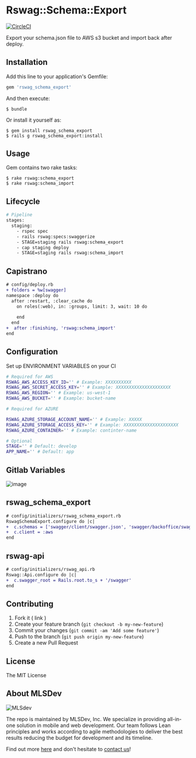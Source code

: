 # Rswag::Schema::Export

[![CircleCI](https://circleci.com/gh/MLSDev/rswag_schema_export.svg?style=svg)](https://circleci.com/gh/MLSDev/rswag_schema_export)


Export your schema.json file to AWS s3 bucket and import back after deploy. 

## Installation

Add this line to your application's Gemfile:

```ruby
gem 'rswag_schema_export'
```

And then execute:

    $ bundle

Or install it yourself as:

    $ gem install rswag_schema_export
    $ rails g rswag_schema_export:install

## Usage

Gem contains two rake tasks:

    $ rake rswag:schema_export
    $ rake rswag:schema_import

## Lifecycle
```bash
# Pipeline
stages:
  staging:
    - rspec spec
    - rails rswag:specs:swaggerize
    - STAGE=staging rails rswag:schema_export
    - cap staging deploy
    - STAGE=staging rails rswag:schema_import
```

## Capistrano

```diff
# config/deploy.rb
+ folders = %w[swagger]
namespace :deploy do
  after :restart, :clear_cache do
    on roles(:web), in: :groups, limit: 3, wait: 10 do
    
    end
  end
+  after :finishing, 'rswag:schema_import'
end
````

## Configuration

Set up ENVIRONMENT VARIABLES on your CI

```bash
# Required for AWS
RSWAG_AWS_ACCESS_KEY_ID='' # Example: XXXXXXXXXX
RSWAG_AWS_SECRET_ACCESS_KEY='' # Example: XXXXXXXXXXXXXXXXXXXXX
RSWAG_AWS_REGION='' # Example: us-west-1
RSWAG_AWS_BUCKET='' # Example: bucket-name

# Required for AZURE

RSWAG_AZURE_STORAGE_ACCOUNT_NAME='' # Example: XXXXX
RSWAG_AZURE_STORAGE_ACCESS_KEY='' # Example: XXXXXXXXXXXXXXXXXXXXX
RSWAG_AZURE_CONTAINER='' # Example: continter-name

# Optional
STAGE='' # Default: develop
APP_NAME='' # Default: app
```

## Gitlab Variables

![image](https://user-images.githubusercontent.com/2664467/64493266-bc699f00-d286-11e9-8827-e99d0eada9ce.png)

## rswag_schema_export
```diff
# config/initializers/rswag_schema_export.rb
RswagSchemaExport.configure do |c|
+  c.schemas = ['swagger/client/swagger.json', 'swagger/backoffice/swagger.json']
+  c.client = :aws
end

```

## rswag-api
```diff
# config/initializers/rswag_api.rb
Rswag::Api.configure do |c|
+  c.swagger_root = Rails.root.to_s + '/swagger'
end
```

## Contributing

1. Fork it ( link )
2. Create your feature branch (`git checkout -b my-new-feature`)
3. Commit your changes (`git commit -am 'Add some feature'`)
4. Push to the branch (`git push origin my-new-feature`)
5. Create a new Pull Request

## License

The MIT License

## About MLSDev

![MLSdev][logo]

The repo is maintained by MLSDev, Inc. We specialize in providing all-in-one solution in mobile and web development. Our team follows Lean principles and works according to agile methodologies to deliver the best results reducing the budget for development and its timeline.

Find out more [here][mlsdev] and don't hesitate to [contact us][contact]!

[mlsdev]:  https://mlsdev.com
[contact]: https://mlsdev.com/contact_us
[logo]:    https://raw.githubusercontent.com/MLSDev/development-standards/master/mlsdev-logo.png "Mlsdev"

